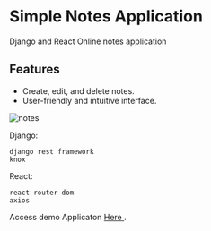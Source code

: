 # Simple Notes Application
Django and React Online notes application

## Features

- Create, edit, and delete notes.
- User-friendly and intuitive interface.
  
![notes](https://github.com/Mohammed12Khair/online-notes/assets/55262573/9f22bad6-5a67-4247-b1ee-f67e953def68)

Django:
```
django rest framework
knox
```

React:
```
react router dom
axios
```
Access demo Applicaton [Here ](http://194.60.87.194:4001/).



 
